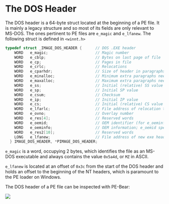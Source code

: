 # The DOS Header

The DOS header is a 64-byte struct located at the beginning of a PE file. It is mainly a legacy structure and so most of its fields are only relevant to MS-DOS. The ones pertinent to PE files are `e_magic` and `e_lfanew`. The following struct is defined in `<winnt.h>`

```cpp
typedef struct _IMAGE_DOS_HEADER {      // DOS .EXE header
    WORD   e_magic;                     // Magic number
    WORD   e_cblp;                      // Bytes on last page of file
    WORD   e_cp;                        // Pages in file
    WORD   e_crlc;                      // Relocations
    WORD   e_cparhdr;                   // Size of header in paragraphs
    WORD   e_minalloc;                  // Minimum extra paragraphs needed
    WORD   e_maxalloc;                  // Maximum extra paragraphs needed
    WORD   e_ss;                        // Initial (relative) SS value
    WORD   e_sp;                        // Initial SP value
    WORD   e_csum;                      // Checksum
    WORD   e_ip;                        // Initial IP value
    WORD   e_cs;                        // Initial (relative) CS value
    WORD   e_lfarlc;                    // File address of relocation table
    WORD   e_ovno;                      // Overlay number
    WORD   e_res[4];                    // Reserved words
    WORD   e_oemid;                     // OEM identifier (for e_oeminfo)
    WORD   e_oeminfo;                   // OEM information; e_oemid specific
    WORD   e_res2[10];                  // Reserved words
    LONG   e_lfanew;                    // File address of new exe header
  } IMAGE_DOS_HEADER, *PIMAGE_DOS_HEADER;
```

`e_magic` is a word, occupying 2 bytes, which identifies the file as an MS-DOS executable and always contains the value `0x5a4d`, or `MZ` in ASCII.

`e_lfanew` is located at an offset of `0x3c` from the start of the DOS header and holds an offset to the beginning of the NT headers, which is paramount to the PE loader on Windows.

The DOS header of a PE file can be inspected with PE-Bear:

![](<../../../Reverse Engineering/Binary Formats/PE/Resources/Images/PE\_DOS\_Header.png>)
